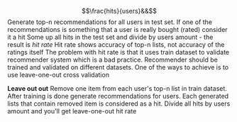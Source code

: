 $$\frac{hits}{users}&&$$
Generate top-n recommendations for all users in test set. If one of the recommendations is something that a user is really bought (rated) consider it a hit
Some up all hits in the test set and divide by users amount - the result is _hit rate_
Hit rate shows accuracy of top-n lists, not accuracy of the ratings itself
The problem with hit rate is that it uses train dataset to validate recommender system which is a bad practice. Recommender should be trained and validated on different datasets. One of the ways to achieve is to use leave-one-out cross validation

**Leave out out**
Remove one item from each user's top-n list in train dataset. After training is done generate recommendations for users. Each generated lists that contain removed item is considered as a hit. Divide all hits by users amount and you'll get leave-one-out hit rate
